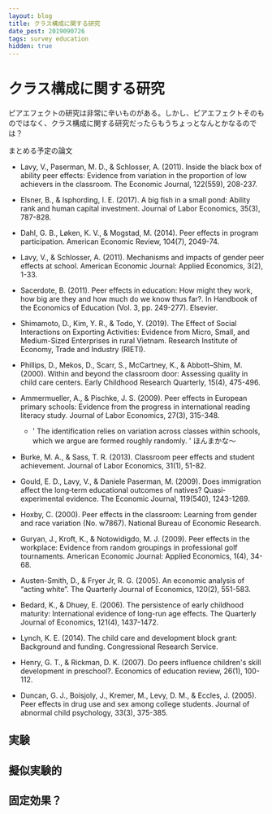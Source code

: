 ```yaml
---
layout: blog
title: クラス構成に関する研究
date_post: 2019090726
tags: survey education
hidden: true
---
```

# クラス構成に関する研究
ピアエフェクトの研究は非常に辛いものがある。しかし、ピアエフェクトそのものではなく、クラス構成に関する研究だったらもうちょっとなんとかなるのでは？


まとめる予定の論文
* Lavy, V., Paserman, M. D., & Schlosser, A. (2011). Inside the black box of ability peer effects: Evidence from variation in the proportion of low achievers in the classroom. The Economic Journal, 122(559), 208-237.

* Elsner, B., & Isphording, I. E. (2017). A big fish in a small pond: Ability rank and human capital investment. Journal of Labor Economics, 35(3), 787-828.

* Dahl, G. B., Løken, K. V., & Mogstad, M. (2014). Peer effects in program participation. American Economic Review, 104(7), 2049-74.

* Lavy, V., & Schlosser, A. (2011). Mechanisms and impacts of gender peer effects at school. American Economic Journal: Applied Economics, 3(2), 1-33.

* Sacerdote, B. (2011). Peer effects in education: How might they work, how big are they and how much do we know thus far?. In Handbook of the Economics of Education (Vol. 3, pp. 249-277). Elsevier.

* Shimamoto, D., Kim, Y. R., & Todo, Y. (2019). The Effect of Social Interactions on Exporting Activities: Evidence from Micro, Small, and Medium-Sized Enterprises in rural Vietnam. Research Institute of Economy, Trade and Industry (RIETI).

* Phillips, D., Mekos, D., Scarr, S., McCartney, K., & Abbott–Shim, M. (2000). Within and beyond the classroom door: Assessing quality in child care centers. Early Childhood Research Quarterly, 15(4), 475-496.




* Ammermueller, A., & Pischke, J. S. (2009). Peer effects in European primary schools: Evidence from the progress in international reading literacy study. Journal of Labor Economics, 27(3), 315-348.
  - ' The identification relies on variation across classes within schools, which we argue are formed roughly randomly. ' 
  ほんまかな〜

* Burke, M. A., & Sass, T. R. (2013). Classroom peer effects and student achievement. Journal of Labor Economics, 31(1), 51-82.

* Gould, E. D., Lavy, V., & Daniele Paserman, M. (2009). Does immigration affect the long‐term educational outcomes of natives? Quasi‐experimental evidence. The Economic Journal, 119(540), 1243-1269.

* Hoxby, C. (2000). Peer effects in the classroom: Learning from gender and race variation (No. w7867). National Bureau of Economic Research.

* Guryan, J., Kroft, K., & Notowidigdo, M. J. (2009). Peer effects in the workplace: Evidence from random groupings in professional golf tournaments. American Economic Journal: Applied Economics, 1(4), 34-68.

* Austen-Smith, D., & Fryer Jr, R. G. (2005). An economic analysis of “acting white”. The Quarterly Journal of Economics, 120(2), 551-583.


* Bedard, K., & Dhuey, E. (2006). The persistence of early childhood maturity: International evidence of long-run age effects. The Quarterly Journal of Economics, 121(4), 1437-1472.

* Lynch, K. E. (2014). The child care and development block grant: Background and funding. Congressional Research Service.

* Henry, G. T., & Rickman, D. K. (2007). Do peers influence children's skill development in preschool?. Economics of education review, 26(1), 100-112.

* Duncan, G. J., Boisjoly, J., Kremer, M., Levy, D. M., & Eccles, J. (2005). Peer effects in drug use and sex among college students. Journal of abnormal child psychology, 33(3), 375-385.



## 実験
## 擬似実験的
## 固定効果？




